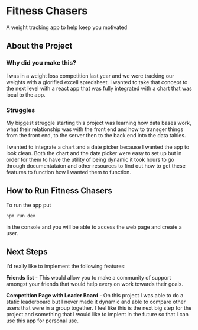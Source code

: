 # Fitness Chasers
 A weight tracking app to help keep you motivated

 ## About the Project

### Why did you make this?
I was in a weight loss competition last year and we were tracking our weights with a glorified excell spredsheet. I wanted to take that concept to the next level with a react app that was fully integrated with a chart that was local to the app.


 ### Struggles

 My biggest struggle starting this project was learning how data bases work, what their relationship was with the front end and how to transger things from the front end, to the server then to the back end into the data tables. 

I wanted to integrate a chart and a date picker because I wanted the app to look clean. Both the chart and the date picker were easy to set up but in order for them to have the utility of being dynamic it took hours to go through documentataion and other resources to find out how to get these features to function how I wanted them to function.

 ## How to Run Fitness Chasers

To run the app put 

```npm run dev```

in the console and you will be able to access the web page and create a user.


 ## Next Steps

 I'd really like to implement the following features:

 **Friends list** - This would allow you to make a community of support amongst your friends that would help every on work towards their goals.

 **Competition Page with Leader Board** - On this project I was able to do a static leaderboard but I never made it dynamic and able to compare other users that were in a group together. I feel like this is the next big step for the project and something that I would like to implent in the future so that I can use this app for personal use.